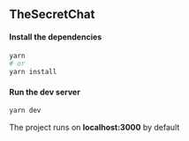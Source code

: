 ## TheSecretChat

#### Install the dependencies
```bash
yarn 
# or 
yarn install
```

#### Run the dev server

```bash
yarn dev
```
The project runs on **localhost:3000** by default


